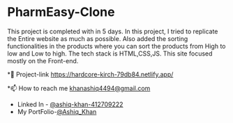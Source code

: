 # PharmEasy-Clone
This project is completed with in 5 days. In this project, I tried to replicate the Entire website as much as possible. Also added the sorting functionalities in the products where you can sort the products from High to low and Low to high. The tech stack is HTML,CSS,JS. This site focused mostly on the Front-end.


*🔭 Project-link https://hardcore-kirch-79db84.netlify.app/

*📫 How to reach me khanashiq4494@gmail.com

- Linked In - [@ashiq-khan-412709222](https://www.linkedin.com/in/ashiq-khan-412709222/)
- My PortFolio-[@Ashiq_Khan](https://new-portfolio-myseyso3g-ashiq352.vercel.app/#//)

